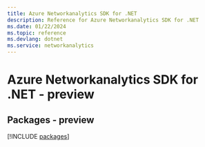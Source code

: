 ```yaml
---
title: Azure Networkanalytics SDK for .NET
description: Reference for Azure Networkanalytics SDK for .NET
ms.date: 01/22/2024
ms.topic: reference
ms.devlang: dotnet
ms.service: networkanalytics
---
```

# Azure Networkanalytics SDK for .NET - preview
## Packages - preview
[!INCLUDE [packages](networkanalytics-index.md)]